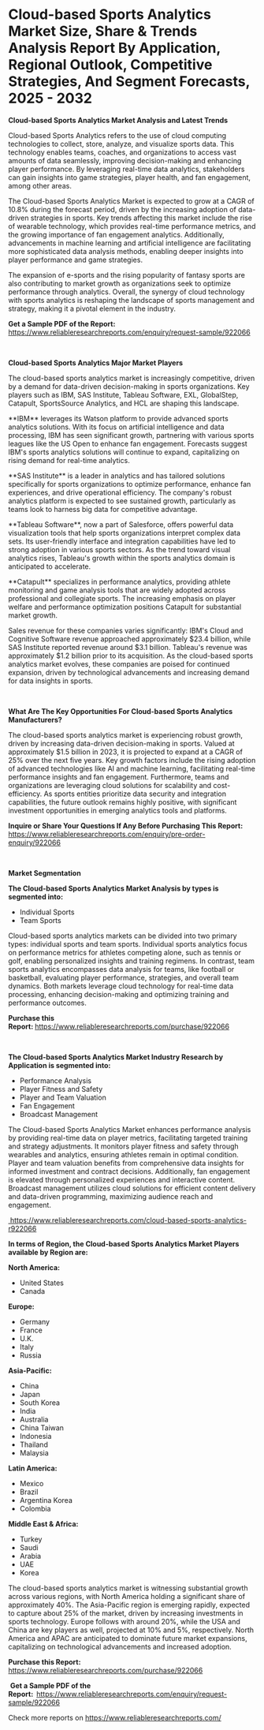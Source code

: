 <p><h1>Cloud-based Sports Analytics Market Size, Share & Trends Analysis Report By Application, Regional Outlook, Competitive Strategies, And Segment Forecasts, 2025 - 2032</h1></p><p><strong>Cloud-based Sports Analytics Market Analysis and Latest Trends</strong></p>
<p><p>Cloud-based Sports Analytics refers to the use of cloud computing technologies to collect, store, analyze, and visualize sports data. This technology enables teams, coaches, and organizations to access vast amounts of data seamlessly, improving decision-making and enhancing player performance. By leveraging real-time data analytics, stakeholders can gain insights into game strategies, player health, and fan engagement, among other areas. </p><p>The Cloud-based Sports Analytics Market is expected to grow at a CAGR of 10.8% during the forecast period, driven by the increasing adoption of data-driven strategies in sports. Key trends affecting this market include the rise of wearable technology, which provides real-time performance metrics, and the growing importance of fan engagement analytics. Additionally, advancements in machine learning and artificial intelligence are facilitating more sophisticated data analysis methods, enabling deeper insights into player performance and game strategies. </p><p>The expansion of e-sports and the rising popularity of fantasy sports are also contributing to market growth as organizations seek to optimize performance through analytics. Overall, the synergy of cloud technology with sports analytics is reshaping the landscape of sports management and strategy, making it a pivotal element in the industry.</p></p>
<p><strong>Get a Sample PDF of the Report:&nbsp;</strong> <a href="https://www.reliableresearchreports.com/enquiry/request-sample/922066?utm_campaign=3034&utm_medium=2&utm_source=Github&utm_content=ia&utm_term=11032025&utm_id=cloud-based-sports-analytics">https://www.reliableresearchreports.com/enquiry/request-sample/922066</a></p>
<p>&nbsp;</p>
<p><strong>Cloud-based Sports Analytics Major Market Players</strong></p>
<p><p>The cloud-based sports analytics market is increasingly competitive, driven by a demand for data-driven decision-making in sports organizations. Key players such as IBM, SAS Institute, Tableau Software, EXL, GlobalStep, Catapult, SportsSource Analytics, and HCL are shaping this landscape.</p><p>**IBM** leverages its Watson platform to provide advanced sports analytics solutions. With its focus on artificial intelligence and data processing, IBM has seen significant growth, partnering with various sports leagues like the US Open to enhance fan engagement. Forecasts suggest IBM's sports analytics solutions will continue to expand, capitalizing on rising demand for real-time analytics.</p><p>**SAS Institute** is a leader in analytics and has tailored solutions specifically for sports organizations to optimize performance, enhance fan experiences, and drive operational efficiency. The company's robust analytics platform is expected to see sustained growth, particularly as teams look to harness big data for competitive advantage.</p><p>**Tableau Software**, now a part of Salesforce, offers powerful data visualization tools that help sports organizations interpret complex data sets. Its user-friendly interface and integration capabilities have led to strong adoption in various sports sectors. As the trend toward visual analytics rises, Tableau's growth within the sports analytics domain is anticipated to accelerate.</p><p>**Catapult** specializes in performance analytics, providing athlete monitoring and game analysis tools that are widely adopted across professional and collegiate sports. The increasing emphasis on player welfare and performance optimization positions Catapult for substantial market growth.</p><p>Sales revenue for these companies varies significantly: IBM's Cloud and Cognitive Software revenue approached approximately $23.4 billion, while SAS Institute reported revenue around $3.1 billion. Tableau's revenue was approximately $1.2 billion prior to its acquisition. As the cloud-based sports analytics market evolves, these companies are poised for continued expansion, driven by technological advancements and increasing demand for data insights in sports.</p></p>
<p>&nbsp;</p>
<p><strong>What Are The Key Opportunities For Cloud-based Sports Analytics Manufacturers?</strong></p>
<p><p>The cloud-based sports analytics market is experiencing robust growth, driven by increasing data-driven decision-making in sports. Valued at approximately $1.5 billion in 2023, it is projected to expand at a CAGR of 25% over the next five years. Key growth factors include the rising adoption of advanced technologies like AI and machine learning, facilitating real-time performance insights and fan engagement. Furthermore, teams and organizations are leveraging cloud solutions for scalability and cost-efficiency. As sports entities prioritize data security and integration capabilities, the future outlook remains highly positive, with significant investment opportunities in emerging analytics tools and platforms.</p></p>
<p><strong>Inquire or Share Your Questions If Any Before Purchasing This Report:</strong> <a href="https://www.reliableresearchreports.com/enquiry/pre-order-enquiry/922066?utm_campaign=3034&utm_medium=2&utm_source=Github&utm_content=ia&utm_term=11032025&utm_id=cloud-based-sports-analytics">https://www.reliableresearchreports.com/enquiry/pre-order-enquiry/922066</a></p>
<p>&nbsp;</p>
<p><strong>Market Segmentation</strong></p>
<p><strong>The Cloud-based Sports Analytics Market Analysis by types is segmented into:</strong></p>
<p><ul><li>Individual Sports</li><li>Team Sports</li></ul></p>
<p><p>Cloud-based sports analytics markets can be divided into two primary types: individual sports and team sports. Individual sports analytics focus on performance metrics for athletes competing alone, such as tennis or golf, enabling personalized insights and training regimens. In contrast, team sports analytics encompasses data analysis for teams, like football or basketball, evaluating player performance, strategies, and overall team dynamics. Both markets leverage cloud technology for real-time data processing, enhancing decision-making and optimizing training and performance outcomes.</p></p>
<p><strong>Purchase this Report:&nbsp;</strong><a href="https://www.reliableresearchreports.com/purchase/922066?utm_campaign=3034&utm_medium=2&utm_source=Github&utm_content=ia&utm_term=11032025&utm_id=cloud-based-sports-analytics">https://www.reliableresearchreports.com/purchase/922066</a></p>
<p>&nbsp;</p>
<p><strong>The Cloud-based Sports Analytics Market Industry Research by Application is segmented into:</strong></p>
<p><ul><li>Performance Analysis</li><li>Player Fitness and Safety</li><li>Player and Team Valuation</li><li>Fan Engagement</li><li>Broadcast Management</li></ul></p>
<p><p>The Cloud-based Sports Analytics Market enhances performance analysis by providing real-time data on player metrics, facilitating targeted training and strategy adjustments. It monitors player fitness and safety through wearables and analytics, ensuring athletes remain in optimal condition. Player and team valuation benefits from comprehensive data insights for informed investment and contract decisions. Additionally, fan engagement is elevated through personalized experiences and interactive content. Broadcast management utilizes cloud solutions for efficient content delivery and data-driven programming, maximizing audience reach and engagement.</p></p>
<p><a href="https://www.reliableresearchreports.com/cloud-based-sports-analytics-r922066?utm_campaign=3034&utm_medium=2&utm_source=Github&utm_content=ia&utm_term=11032025&utm_id=cloud-based-sports-analytics">&nbsp;https://www.reliableresearchreports.com/cloud-based-sports-analytics-r922066</a></p>
<p><strong>In terms of Region, the Cloud-based Sports Analytics Market Players available by Region are:</strong></p>
<p>
    <p> <strong> North America: </strong>
        <ul>
            <li>United States</li>
            <li>Canada</li>
        </ul>
        </p> 
    <p> <strong> Europe: </strong>
        <ul>
            <li>Germany</li>
            <li>France</li>
            <li>U.K.</li>
            <li>Italy</li>
            <li>Russia</li>
        </ul>
        </p> 
    <p> <strong> Asia-Pacific: </strong>
        <ul>
            <li>China</li>
            <li>Japan</li>
            <li>South Korea</li>
            <li>India</li>
            <li>Australia</li>
            <li>China Taiwan</li>
            <li>Indonesia</li>
            <li>Thailand</li>
            <li>Malaysia</li>
        </ul>
        </p> 
    <p> <strong> Latin America: </strong>
        <ul>
            <li>Mexico</li>
            <li>Brazil</li>
            <li>Argentina Korea</li>
            <li>Colombia</li>
        </ul>
        </p> 
    <p> <strong> Middle East & Africa: </strong>
        <ul>
            <li>Turkey</li>
            <li>Saudi</li>
            <li>Arabia</li>
            <li>UAE</li>
            <li>Korea</li>
        </ul>
    </p>
    </p>
<p><p>The cloud-based sports analytics market is witnessing substantial growth across various regions, with North America holding a significant share of approximately 40%. The Asia-Pacific region is emerging rapidly, expected to capture about 25% of the market, driven by increasing investments in sports technology. Europe follows with around 20%, while the USA and China are key players as well, projected at 10% and 5%, respectively. North America and APAC are anticipated to dominate future market expansions, capitalizing on technological advancements and increased adoption.</p></p>
<p><strong>Purchase this Report: </strong><a href="https://www.reliableresearchreports.com/purchase/922066?utm_campaign=3034&utm_medium=2&utm_source=Github&utm_content=ia&utm_term=11032025&utm_id=cloud-based-sports-analytics">https://www.reliableresearchreports.com/purchase/922066</a></p>
<p>&nbsp;<strong>Get a Sample PDF of the Report:&nbsp;&nbsp;</strong><a href="https://www.reliableresearchreports.com/enquiry/request-sample/922066?utm_campaign=3034&utm_medium=2&utm_source=Github&utm_content=ia&utm_term=11032025&utm_id=cloud-based-sports-analytics">https://www.reliableresearchreports.com/enquiry/request-sample/922066</a></p>
<p><strong></strong></p>
<p>Check more reports on <a href="https://www.reliableresearchreports.com/?utm_campaign=3034&utm_medium=2&utm_source=Github&utm_content=ia&utm_term=11032025&utm_id=cloud-based-sports-analytics">https://www.reliableresearchreports.com/</a></p>